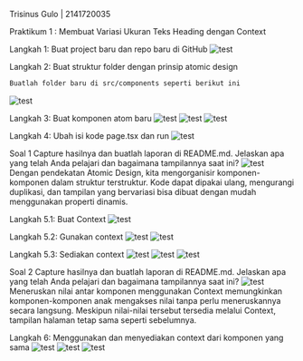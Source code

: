 Trisinus Gulo | 2141720035

Praktikum 1 : Membuat Variasi Ukuran Teks Heading dengan Context

Langkah 1: Buat project baru dan repo baru di GitHub
![test](img/Langkah1_Prak1.png)

Langkah 2: Buat struktur folder dengan prinsip atomic design
```bash
Buatlah folder baru di src/components seperti berikut ini
```
![test](img/Langkah2_Prak1.png)

Langkah 3: Buat komponen atom baru
![test](img/Langkah3_Prak1.png)
![test](img/Langkah4_Prak3.png)
![test](img/Langkah5_Prak3.png)

Langkah 4: Ubah isi kode page.tsx dan run
![test](img/Langkah6_Prak3.png)

Soal 1
Capture hasilnya dan buatlah laporan di README.md. Jelaskan apa yang telah Anda pelajari dan bagaimana tampilannya saat ini?
![test](img/hasil_Prak1.png)
Dengan pendekatan Atomic Design, kita mengorganisir komponen-komponen dalam struktur terstruktur. Kode dapat dipakai ulang, mengurangi duplikasi, dan tampilan yang bervariasi bisa dibuat dengan mudah menggunakan properti dinamis.

Langkah 5.1: Buat Context
![test](img/Langkah7_Prak3.png)

Langkah 5.2: Gunakan context
![test](img/Langkah8_Prak1.png)
![test](img/Langkah9_Prak1.png)

Langkah 5.3: Sediakan context
![test](img/Langkah10_Prak1.png)
![test](img/Langkah11_Prak1.png)
![test](img/revisi%20hasil_Prak1.png)

Soal 2
Capture hasilnya dan buatlah laporan di README.md. Jelaskan apa yang telah Anda pelajari dan bagaimana tampilannya saat ini?
![test](img/revisi%20hasil_Prak1.png)
Meneruskan nilai antar komponen menggunakan Context memungkinkan komponen-komponen anak mengakses nilai tanpa perlu meneruskannya secara langsung. Meskipun nilai-nilai tersebut tersedia melalui Context, tampilan halaman tetap sama seperti sebelumnya.

Langkah 6: Menggunakan dan menyediakan context dari komponen yang sama
![test](img/Langkah13_Prak1.png)
![test](img/Langkah14_Prak1.png)
![test](img/Langkah15_Prak1.png)

